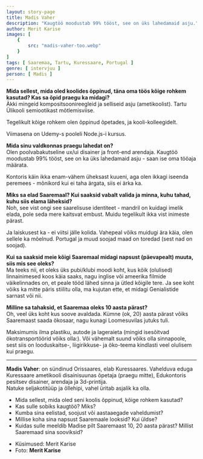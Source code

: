 ```yaml
---
layout: story-page
title: Madis Vaher
description: "Kaugtöö moodustab 99% tööst, see on üks lahedamaid asju."
author: Merit Karise
images: [
    {
        src: "madis-vaher-too.webp"
    }
]
tags: [ Saaremaa, Tartu, Kuressaare, Portugal ]
genre: [ intervjuu ]
person: [ Madis ]
---
```


<!-- # {{$doc.title}} -->

**Mida sellest, mida oled koolides õppinud, täna oma töös kõige rohkem kasutad? Kas sa õpid praegu ka midagi?** \
Äkki mingeid kompositsoonireegleid ja selliseid asju (ametikoolist). Tartu Ülikooli semiootikast mõtlemisviise.

Tegelikult kõige rohkem olen õppinud õpetades, ja kooli-kolleegidelt. 

Viimasena on Udemy-s pooleli Node.js-i kursus.

**Mida sinu valdkonnas praegu lahedat on?** \
Olen poolvabakutseline ux/ui disainer ja front-end arendaja. Kaugtöö moodustab 99% tööst, see on ka üks lahedamaid asju - saan ise oma tööaja määrata.

Kontoris käin ikka enam-vähem üheksast kuueni, aga olen ikkagi iseenda peremees - mõnikord kui ei taha ärgata, siis ei ärka ka.

**Miks sa elad Saaremaal? Kui saaksid vabalt valida ja minna, kuhu tahad, kuhu siis elama läheksid?** \
Noh, see vist ongi see saarelisuse identiteet - mandril on kuidagi imelik elada, pole seda mere kaitsvat embust. Muidu tegelikult ikka vist inimeste pärast. 

Ja laiskusest ka - ei viitsi jälle kolida. Vahepeal võiks muidugi ära käia, olen sellele ka mõelnud. Portugal ja muud soojad maad on toredad (sest nad on soojad).

**Kui sa saaksid meie kõigi Saaremaal midagi napsust (päevapealt) muuta, siis mis see oleks?** \
Ma teeks nii, et oleks üks pubi/klubi moodi koht, kus kõik (olulised) linnainimesed koos käia saaks, nagu inglise või ameerika filmide väikelinnades on, et peale tööd lähed sinna ja ütled kõigile tere. Ja see koht võiks ka mitte päris stiilitu olla, ma kujutan ette, et midagi Genialistide sarnast või nii.

**Milline sa tahaksid, et Saaremaa oleks 10 aasta pärast?** \
Oh, veel üks koht kus soove avaldada. Kümne (ok, 20) aasta pärast võiks Saaremaast saada ökosaar, nagu kunagi Loomesuvilas jutuks tuli. 

Maksimumis ilma plastiku, autode ja lageraieta (mingid isesõitvad ökotransportöörid võiks olla:). Või vähemalt suund võiks olla sinnapoole, sest siis on looduskaitse-, liigirikkuse- ja öko-teema kindlasti veel olulisem kui praegu.

* * *

**Madis Vaher**: on sündinud Orissaares, elab Kuressaares. Vahelduva eduga Kuressaare ametikooli disainisuunas õpetaja (praegu mitte), Edukontoris pesitsev disainer, arendaja ja 3d-printija. \
Natuke seljakotitüüp ja õllehipi, vahel üritab asjalik ka olla.

<story-author :author="author"></story-author>

<details-wrapper summary="Mis mõtted tekkisid?">

- Mida sellest, mida oled seni koolis õppinud, kõige rohkem kasutad?
- Kas sulle sobiks kaugtöö? Miks?
- Kumba sina eelistad, soojust või aastaaegade vaheldumist?
- Millise koha sina napsust Saaremaale looksid? Kui üldse?
- Kuidas sulle meeldib Madise pilt Saaremaast 10, 20 aasta pärast? Millist Saaremaad sina sooviksid?

</details-wrapper>

<details-wrapper summary="Allikad" class="text-sm" icon="icon-park-outline:document-folder">

- Küsimused: Merit Karise
- Foto: **Merit Karise**

</details-wrapper>
